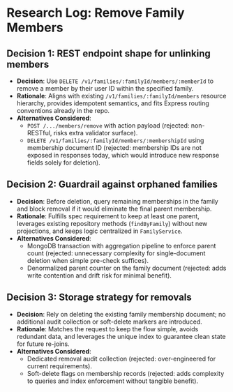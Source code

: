 # Research Log: Remove Family Members

## Decision 1: REST endpoint shape for unlinking members
- **Decision**: Use `DELETE /v1/families/:familyId/members/:memberId` to remove a member by their user ID within the specified family.
- **Rationale**: Aligns with existing `/v1/families/:familyId/members` resource hierarchy, provides idempotent semantics, and fits Express routing conventions already in the repo.
- **Alternatives Considered**:
  - `POST /.../members/remove` with action payload (rejected: non-RESTful, risks extra validator surface).
  - `DELETE /v1/families/:familyId/members/:membershipId` using membership document ID (rejected: membership IDs are not exposed in responses today, which would introduce new response fields solely for deletion).

## Decision 2: Guardrail against orphaned families
- **Decision**: Before deletion, query remaining memberships in the family and block removal if it would eliminate the final parent membership.
- **Rationale**: Fulfills spec requirement to keep at least one parent, leverages existing repository methods (`findByFamily`) without new projections, and keeps logic centralized in `FamilyService`.
- **Alternatives Considered**:
  - MongoDB transaction with aggregation pipeline to enforce parent count (rejected: unnecessary complexity for single-document deletion when simple pre-check suffices).
  - Denormalized parent counter on the family document (rejected: adds write contention and drift risk for minimal benefit).

## Decision 3: Storage strategy for removals
- **Decision**: Rely on deleting the existing family membership document; no additional audit collection or soft-delete markers are introduced.
- **Rationale**: Matches the request to keep the flow simple, avoids redundant data, and leverages the unique index to guarantee clean state for future re-joins.
- **Alternatives Considered**:
  - Dedicated removal audit collection (rejected: over-engineered for current requirements).
  - Soft-delete flags on membership records (rejected: adds complexity to queries and index enforcement without tangible benefit).
